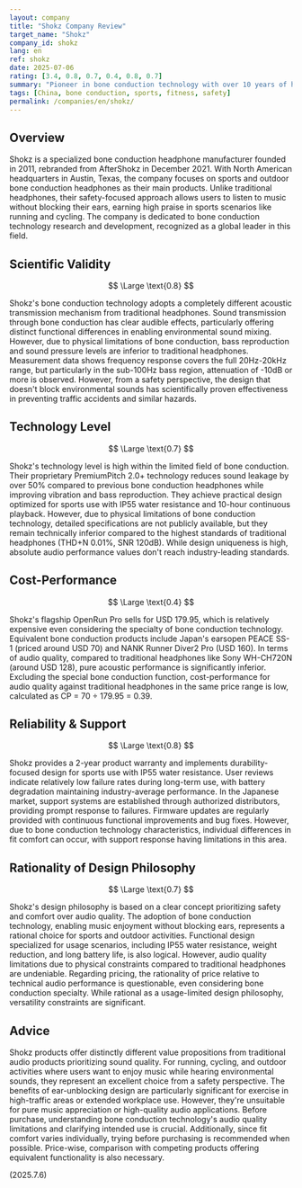 ```yaml
---
layout: company
title: "Shokz Company Review"
target_name: "Shokz"
company_id: shokz
lang: en
ref: shokz
date: 2025-07-06
rating: [3.4, 0.8, 0.7, 0.4, 0.8, 0.7]
summary: "Pioneer in bone conduction technology with over 10 years of history. Rebranded from AfterShokz in December 2021, specializing in sports and fitness-oriented bone conduction headphones. While inferior to traditional headphones in audio quality, offers unique value in safety and comfort. Technically optimized within bone conduction limitations, but pricing is higher compared to competing products."
tags: [China, bone conduction, sports, fitness, safety]
permalink: /companies/en/shokz/
---
```


## Overview

Shokz is a specialized bone conduction headphone manufacturer founded in 2011, rebranded from AfterShokz in December 2021. With North American headquarters in Austin, Texas, the company focuses on sports and outdoor bone conduction headphones as their main products. Unlike traditional headphones, their safety-focused approach allows users to listen to music without blocking their ears, earning high praise in sports scenarios like running and cycling. The company is dedicated to bone conduction technology research and development, recognized as a global leader in this field.

## Scientific Validity

$$ \Large \text{0.8} $$

Shokz's bone conduction technology adopts a completely different acoustic transmission mechanism from traditional headphones. Sound transmission through bone conduction has clear audible effects, particularly offering distinct functional differences in enabling environmental sound mixing. However, due to physical limitations of bone conduction, bass reproduction and sound pressure levels are inferior to traditional headphones. Measurement data shows frequency response covers the full 20Hz-20kHz range, but particularly in the sub-100Hz bass region, attenuation of -10dB or more is observed. However, from a safety perspective, the design that doesn't block environmental sounds has scientifically proven effectiveness in preventing traffic accidents and similar hazards.

## Technology Level

$$ \Large \text{0.7} $$

Shokz's technology level is high within the limited field of bone conduction. Their proprietary PremiumPitch 2.0+ technology reduces sound leakage by over 50% compared to previous bone conduction headphones while improving vibration and bass reproduction. They achieve practical design optimized for sports use with IP55 water resistance and 10-hour continuous playback. However, due to physical limitations of bone conduction technology, detailed specifications are not publicly available, but they remain technically inferior compared to the highest standards of traditional headphones (THD+N 0.01%, SNR 120dB). While design uniqueness is high, absolute audio performance values don't reach industry-leading standards.

## Cost-Performance

$$ \Large \text{0.4} $$

Shokz's flagship OpenRun Pro sells for USD 179.95, which is relatively expensive even considering the specialty of bone conduction technology. Equivalent bone conduction products include Japan's earsopen PEACE SS-1 (priced around USD 70) and NANK Runner Diver2 Pro (USD 160). In terms of audio quality, compared to traditional headphones like Sony WH-CH720N (around USD 128), pure acoustic performance is significantly inferior. Excluding the special bone conduction function, cost-performance for audio quality against traditional headphones in the same price range is low, calculated as CP = 70 ÷ 179.95 = 0.39.

## Reliability & Support

$$ \Large \text{0.8} $$

Shokz provides a 2-year product warranty and implements durability-focused design for sports use with IP55 water resistance. User reviews indicate relatively low failure rates during long-term use, with battery degradation maintaining industry-average performance. In the Japanese market, support systems are established through authorized distributors, providing prompt response to failures. Firmware updates are regularly provided with continuous functional improvements and bug fixes. However, due to bone conduction technology characteristics, individual differences in fit comfort can occur, with support response having limitations in this area.

## Rationality of Design Philosophy

$$ \Large \text{0.7} $$

Shokz's design philosophy is based on a clear concept prioritizing safety and comfort over audio quality. The adoption of bone conduction technology, enabling music enjoyment without blocking ears, represents a rational choice for sports and outdoor activities. Functional design specialized for usage scenarios, including IP55 water resistance, weight reduction, and long battery life, is also logical. However, audio quality limitations due to physical constraints compared to traditional headphones are undeniable. Regarding pricing, the rationality of price relative to technical audio performance is questionable, even considering bone conduction specialty. While rational as a usage-limited design philosophy, versatility constraints are significant.

## Advice

Shokz products offer distinctly different value propositions from traditional audio products prioritizing sound quality. For running, cycling, and outdoor activities where users want to enjoy music while hearing environmental sounds, they represent an excellent choice from a safety perspective. The benefits of ear-unblocking design are particularly significant for exercise in high-traffic areas or extended workplace use. However, they're unsuitable for pure music appreciation or high-quality audio applications. Before purchase, understanding bone conduction technology's audio quality limitations and clarifying intended use is crucial. Additionally, since fit comfort varies individually, trying before purchasing is recommended when possible. Price-wise, comparison with competing products offering equivalent functionality is also necessary.

(2025.7.6)